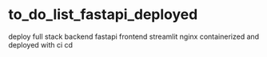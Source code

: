 # to_do_list_fastapi_deployed
deploy full stack backend fastapi frontend streamlit nginx containerized and deployed with ci cd
